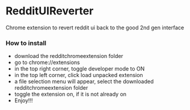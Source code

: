 # RedditUIReverter
Chrome extension to revert reddit ui back to the good 2nd gen interface
### How to install
- download the redditchromeextension folder
- go to chrome://extensions
- in the top right corner, toggle developer mode to ON
- in the top left corner, click load unpacked extension
- a file selection menu will appear, select the downloaded redditchromeextension folder
- toggle the extension on, if it is not already on
- Enjoy!!!
